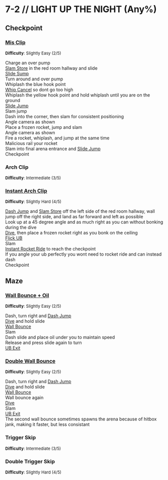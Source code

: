 # 7-2 // LIGHT UP THE NIGHT (Any%)


## Checkpoint

### [Mis Clip](https://youtu.be/JMR3vHRWvhI)
<font size="2">
    <b>Difficulty</b>: Slightly Easy (2/5)
</font> <br/> 

Charge an over pump <br/>
[Slam Store](/speedrun-tech.md#slam-store) in the red room hallway and slide <br/>
[Slide Sump](/speedrun-tech.md#slide-jump) <br/>
Turn around and over pump <br/>
Whiplash the blue hook point <br/>
[Whip Cancel](/speedrun-tech.md#whip-cancel) so dont go too high <br/>
Whiplash the yellow hook point and hold whiplash until you are on the ground <br/>
[Slide Jump](/speedrun-tech.md#slide-jump) <br/>
Slam jump <br/>
Dash into the corner, then slam for consistent positioning <br/>
Angle camera as shown <br/>
Place a frozen rocket, jump and slam <br />
Angle camera as shown <br/>
Fire a rocket, whiplash, and jump at the same time <br/>
Malicious rail your rocket <br/>
Slam into final arena entrance and [Slide Jump](/speedrun-tech.md#slide-jump) <br/> 
Checkpoint

### Arch Clip
<font size="2">
    <b>Difficulty</b>: Intermediate (3/5)
</font> <br/> 


### [Instant Arch Clip](https://youtu.be/BA3vd7XK9wY)
<font size="2">
    <b>Difficulty</b>: Slightly Hard (4/5)
</font> <br/> 

[Dash Jump](/speedrun-tech.md#dash-jump) and [Slam Store](/speedrun-tech.md#slam-store) off the left side of the red room hallway, wall jump off the right side, and land as far forward and left as possible <br/>
Look up at a 45 degree angle and as much right as you can without bonking during the dive <br/>
[Dive](/speedrun-tech.md#dives), then place a frozen rocket right as you bonk on the ceiling <br/>
[Flick UB](/speedrun-tech.md#flick-ub) <br/>
Slam <br/>
[Instant Rocket Ride](/speedrun-tech.md#instant-rocket-ride) to reach the checkpoint <br/>
If you angle your ub perfectly you wont need to rocket ride and can instead dash <br/>
Checkpoint 

## Maze

### [Wall Bounce + Oil](https://youtu.be/nIPqwxC9qGk)
<font size="2">
    <b>Difficulty</b>: Slightly Easy (2/5)
</font> <br/> 

Dash, turn right and [Dash Jump](/speedrun-tech.md#dash-jump) <br/>
[Dive](/speedrun-tech.md#dives) and hold slide <br/>
[Wall Bounce](/speedrun-tech.md#wall-bounces) <br/>
Slam <br/>
Dash slide and place oil under you to maintain speed <br/>
Release and press slide again to turn <br/>
[UB Exit](/speedrun-tech.md#ub-exit)

### [Double Wall Bounce](https://youtu.be/6gSWHYXWYC4)
<font size="2">
    <b>Difficulty</b>: Slightly Easy (2/5)
</font> <br/> 

Dash, turn right and [Dash Jump](/speedrun-tech.md#dash-jump) <br/>
[Dive](/speedrun-tech.md#dives) and hold slide <br/>
[Wall Bounce](/speedrun-tech.md#wall-bounces) <br/>
Wall bounce again <br/>
[Dive](/speedrun-tech.md#dives) <br/>
Slam <br/>
[UB Exit](/speedrun-tech.md#ub-exit) <br/>
The second wall bounce sometimes spawns the arena because of hitbox jank, making it faster, but less consistant

### Trigger Skip 
<font size="2">
    <b>Difficulty</b>: Intermediate (3/5)
</font> <br/> 


### Double Trigger Skip
<font size="2">
    <b>Difficulty</b>: Slightly Hard (4/5)
</font> <br/> 

